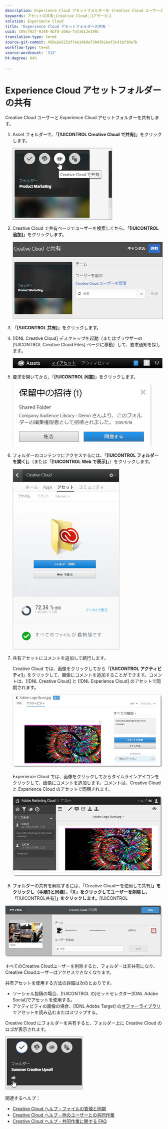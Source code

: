 ```yaml
---
description: Experience Cloud アセットフォルダーを Creative Cloud ユーザーと共有する方法。
keywords: アセットの共有;Creative Cloud;コアサービス
solution: Experience Cloud
title: 'Experience Cloud アセットフォルダーの共有 '
uuid: 105cf627-0148-4bf8-ab6a-7afa612e198c
translation-type: tm+mt
source-git-commit: 450a2e5252f7ee14b9af3043b2eaf3c41bf30e7b
workflow-type: tm+mt
source-wordcount: '313'
ht-degree: 84%

---
```



# Experience Cloud アセットフォルダーの共有

Creative Cloud ユーザーと Experience Cloud アセットフォルダーを共有します。

1. Asset フォルダーで、「**[!UICONTROL Creative Cloud で共有]**」をクリックします。

   ![手順の結果](assets/asset-share-cc.png)
1. Creative Cloud で共有ページでユーザーを検索してから、「**[!UICONTROL 追加]**」をクリックします。

   ![](assets/asset-share-cc-page.png)

1. 「**[!UICONTROL 共有]**」をクリックします。
1. [!DNL Creative Cloud] デスクトップを起動（またはブラウザーの [!UICONTROL Creative Cloud Files] ページに移動）して、要求通知を探します。

   ![](assets/cc_share_request.png)
1. 要求を開いてから、「**[!UICONTROL 同意]**」をクリックします。

   ![手順の結果](assets/cc_share_accept.png)
1. フォルダーのコンテンツにアクセスするには、「**[!UICONTROL フォルダーを開く]**」（または「**[!UICONTROL Web で表示]**」）をクリックします。

   ![手順の結果](assets/creative_cloud_open_folder.png)
1. 共有アセットにコメントを追加して続行します。

   Creative Cloud では、画像をクリックしてから「**[!UICONTROL アクティビティ]**」をクリックして、画像にコメントを追加することができます。コメントは、[!DNL Creative Cloud] と [!DNL Experience Cloud] のアセットで同期されます。

   ![](assets/asset_comment_cc.png)

   Experience Cloud では、画像をクリックしてからタイムラインアイコンをクリックして、画像にコメントを追加します。コメントは、Creative Cloud と Experience Cloud のアセットで同期されます。

   ![](assets/asset_comment_mac.png)

1. フォルダーの共有を解除するには、「Creative Cloudーを使用して共有&#x200B;]**」をクリックし（[手順3](../experience-cloud-assets/t-share-creative-cloud.md#step_BA17CFA185284641A9B878BA29551996)と同様）、「X」をクリックしてユーザーを削除し、「**[!UICONTROL &#x200B;共有&#x200B;]**」をクリックします。**[!UICONTROL 

![](assets/asset_remove_user.png)

すべてのCreative Cloudユーザーを削除すると、フォルダーは非共有になり、Creative Cloudユーザーはアクセスできなくなります。

共有アセットを使用する方法の詳細は次のとおりです。

* ソーシャル投稿の場合、[!UICONTROL  の]セットセレクター[!DNL Adobe Social]でアセットを使用する。
* アクティビティの画像の場合、[!DNL Adobe Target] の[オファーライブラリ](https://docs.adobe.com/help/ja-JP/target/using/experiences/offers/manage-content.html)でアセットを読み込むまたはスワップする。

Creative Cloud にフォルダーを共有すると、フォルダー上に Creative Cloud のロゴが表示されます。

![](assets/asset-cc-logo.png)

関連するヘルプ：

* [Creative Cloud ヘルプ - ファイルの管理と同期](https://helpx.adobe.com/jp/creative-cloud/help/sync-files.html)
* [Creative Cloud ヘルプ - 他のユーザーとの共同作業](https://helpx.adobe.com/jp/creative-cloud/help/collaboration.html)
* [Creative Cloud ヘルプ - 共同作業に関する FAQ](https://helpx.adobe.com/jp/creative-cloud/help/collaboration-faq.html)
